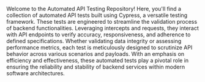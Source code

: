 Welcome to the Automated API Testing Repository! Here, you'll find a collection of automated API tests built using Cypress, a versatile testing framework. These tests are engineered to streamline the validation process of backend functionalities. Leveraging intercepts and requests, they interact with API endpoints to verify accuracy, responsiveness, and adherence to defined specifications. 
Whether validating data integrity or assessing performance metrics, each test is meticulously designed to scrutinize API behavior across various scenarios and payloads. 
With an emphasis on efficiency and effectiveness, these automated tests play a pivotal role in ensuring the reliability and stability of backend services within modern software architectures.
